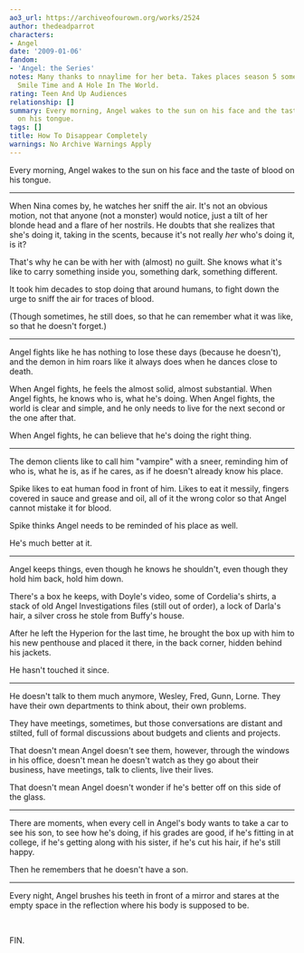 ```yaml
---
ao3_url: https://archiveofourown.org/works/2524
author: thedeadparrot
characters:
- Angel
date: '2009-01-06'
fandom:
- 'Angel: the Series'
notes: Many thanks to nnaylime for her beta. Takes places season 5 somewhere between
  Smile Time and A Hole In The World.
rating: Teen And Up Audiences
relationship: []
summary: Every morning, Angel wakes to the sun on his face and the taste of blood
  on his tongue.
tags: []
title: How To Disappear Completely
warnings: No Archive Warnings Apply
---
```


Every morning, Angel wakes to the sun on his face and the taste of blood on his tongue.



---

When Nina comes by, he watches her sniff the air. It's not an obvious motion, not that anyone (not a monster) would notice, just a tilt of her blonde head and a flare of her nostrils. He doubts that she realizes that she's doing it, taking in the scents, because it's not really *her* who's doing it, is it?

That's why he can be with her with (almost) no guilt. She knows what it's like to carry something inside you, something dark, something different.

It took him decades to stop doing that around humans, to fight down the urge to sniff the air for traces of blood.

(Though sometimes, he still does, so that he can remember what it was like, so that he doesn't forget.)



---

Angel fights like he has nothing to lose these days (because he doesn't), and the demon in him roars like it always does when he dances close to death.

When Angel fights, he feels the almost solid, almost substantial. When Angel fights, he knows who is, what he's doing. When Angel fights, the world is clear and simple, and he only needs to live for the next second or the one after that.

When Angel fights, he can believe that he's doing the right thing.



---

The demon clients like to call him "vampire" with a sneer, reminding him of who is, what he is, as if he cares, as if he doesn't already know his place.

Spike likes to eat human food in front of him. Likes to eat it messily, fingers covered in sauce and grease and oil, all of it the wrong color so that Angel cannot mistake it for blood.

Spike thinks Angel needs to be reminded of his place as well.

He's much better at it.



---

Angel keeps things, even though he knows he shouldn't, even though they hold him back, hold him down.

There's a box he keeps, with Doyle's video, some of Cordelia's shirts, a stack of old Angel Investigations files (still out of order), a lock of Darla's hair, a silver cross he stole from Buffy's house.

After he left the Hyperion for the last time, he brought the box up with him to his new penthouse and placed it there, in the back corner, hidden behind his jackets.

He hasn't touched it since.



---

He doesn't talk to them much anymore, Wesley, Fred, Gunn, Lorne. They have their own departments to think about, their own problems.

They have meetings, sometimes, but those conversations are distant and stilted, full of formal discussions about budgets and clients and projects.

That doesn't mean Angel doesn't see them, however, through the windows in his office, doesn't mean he doesn't watch as they go about their business, have meetings, talk to clients, live their lives.

That doesn't mean Angel doesn't wonder if he's better off on this side of the glass.



---

There are moments, when every cell in Angel's body wants to take a car to see his son, to see how he's doing, if his grades are good, if he's fitting in at college, if he's getting along with his sister, if he's cut his hair, if he's still happy.

Then he remembers that he doesn't have a son.



---

Every night, Angel brushes his teeth in front of a mirror and stares at the empty space in the reflection where his body is supposed to be.

 

FIN.